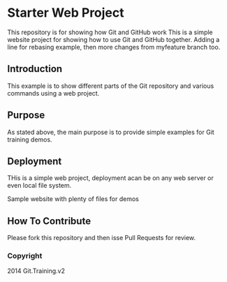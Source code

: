 # Starter Web Project

This repository is for showing how Git and GitHub work
This is a simple website project for showing how to use Git and GitHub together.
Adding a line for rebasing example, then more changes from myfeature branch too.

## Introduction
This example is to show different parts of the Git repository and various commands using a web project.
## Purpose
As stated above, the main purpose is to provide simple examples for Git training demos.

## Deployment
THis is a simple web project, deployment acan be on any web server or even local file system.

Sample website with plenty of files for demos

## How To Contribute

Please fork this repository and then isse Pull Requests for review.

### Copyright

2014 Git.Training.v2